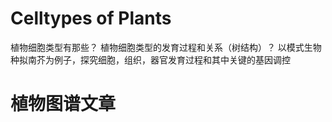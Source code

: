 # Celltypes of Plants

植物细胞类型有那些？
植物细胞类型的发育过程和关系（树结构）？
以模式生物种拟南芥为例子，探究细胞，组织，器官发育过程和其中关键的基因调控


# 植物图谱文章